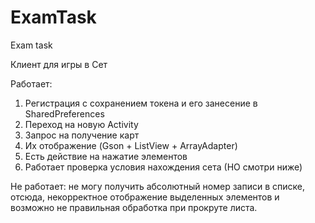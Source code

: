 # ExamTask
Exam task

Клиент для игры в Сет

Работает:
1. Регистрация с сохранением токена и его занесение в SharedPreferences
2. Переход на новую Activity
3. Запрос на получение карт
4. Их отображение (Gson + ListView + ArrayAdapter)
5. Есть действие на нажатие элементов
6. Работает проверка условия нахождения сета (НО смотри ниже)

Не работает: не могу получить абсолютный номер записи в списке, отсюда, некорректное отображение выделенных элементов и возможно не правильная обработка при прокруте листа.
